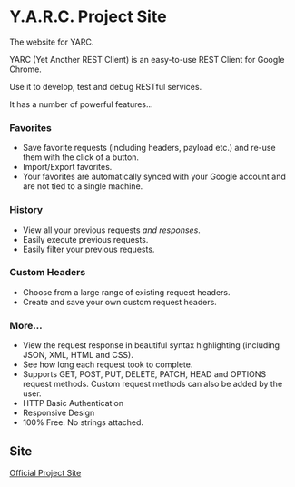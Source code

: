 # Y.A.R.C. Project Site

The website for YARC.

YARC (Yet Another REST Client) is an easy-to-use REST Client for Google Chrome.

Use it to develop, test and debug RESTful services.

It has a number of powerful features...

### Favorites
* Save favorite requests (including headers, payload etc.) and re-use them with the click of a button.
* Import/Export favorites.
* Your favorites are automatically synced with your Google account and are not tied to a single machine.

### History
* View all your previous requests *and responses*.
* Easily execute previous requests.
* Easily filter your previous requests.

### Custom Headers
* Choose from a large range of existing request headers.
* Create and save your own custom request headers.

### More...
* View the request response in beautiful syntax highlighting (including JSON, XML, HTML and CSS).
* See how long each request took to complete.
* Supports GET, POST, PUT, DELETE, PATCH, HEAD and OPTIONS request methods. Custom request methods can also be added by the user.
* HTTP Basic Authentication
* Responsive Design
* 100% Free. No strings attached.

## Site
[Official Project Site](http://yet-another-rest-client.com/)
